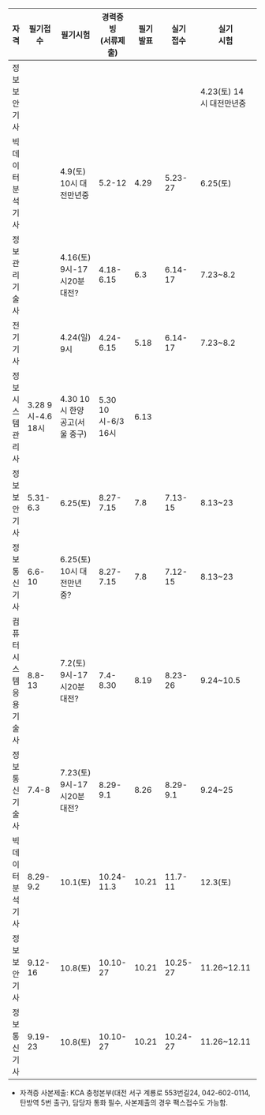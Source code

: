 | 자격             | 필기접수          | 필기시험                    | 경력증빙<br>(서류제출) | 필기<br>발표 | 실기<br>접수 | 실기<br>시험 | 최종<br>발표 |  
| ---------------- | ---------------- | -------------------------- | --------------------- | ----------- | ----------- | ------------ | ----------- |  
| 정보보안기사      |                  |                            |                       |             |   | 4.23(토) 14시 대전만년중 |       5.27 |  
| 빅데이터분석기사  |                  | 4.9(토) 10시 대전만년중      | 5.2-12               | 4.29        | 5.23-27     | 6.25(토)     | 7.15        |  
| 정보관리기술사    |                  | 4.16(토) 9시-17시20분 대전?  | 4.18-6.15            | 6.3         | 6.14-17     | 7.23~8.2     | 8.19        |  
| 전기기사          |                 | 4.24(일) 9시                | 4.24-6.15            | 5.18         | 6.14-17     | 7.23~8.2     | 8.19        |  
| 정보시스템관리사 | 3.28 9시-4.6 18시 | 4.30 10시 한양공고(서울 중구) | 5.30 10시-6/3 16시 | 6.13     |  
| 정보보안기사      | 5.31-6.3         | 6.25(토)                    | 8.27-7.15            | 7.8         | 7.13-15     | 8.13~23      | 9.8         | 
| 정보통신기사      | 6.6-10           | 6.25(토) 10시 대전만년중?    | 8.27-7.15            | 7.8         | 7.12-15     | 8.13~23      | 9.2         |  
| 컴퓨터시스템응용기술사 | 8.8-13       | 7.2(토) 9시-17시20분 대전?   | 7.4-8.30             | 8.19        | 8.23-26     | 9.24~10.5    | 10.21       | 
| 정보통신기술사    | 7.4-8            | 7.23(토) 9시-17시20분 대전?   | 8.29-9.1            | 8.26        | 8.29-9.1    | 9.24~25       | 9.30       |  
| 빅데이터분석기사  | 8.29-9.2         | 10.1(토)                    | 10.24-11.3           | 10.21        | 11.7-11     | 12.3(토)     | 12.23      |  
| 정보보안기사      | 9.12-16          | 10.8(토)                    | 10.10-27             | 10.21       | 10.25-27    | 11.26~12.11  | 12.23       |  
| 정보통신기사      | 9.19-23          | 10.8(토)                    | 10.10-27             | 10.21       | 10.24-27    | 11.26~12.11  | 12.16       |  

* 자격증 사본제출: KCA 충청본부(대전 서구 계룡로 553번길24, 042-602-0114, 탄방역 5번 출구), 담당자 통화 필수, 사본제출의 경우 팩스접수도 가능함.
